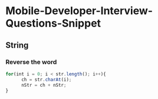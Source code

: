 # Mobile-Developer-Interview-Questions-Snippet

## String

### Reverse the word

```typescript
for(int i = 0; i < str.length(); i++){
      ch = str.charAt(i);
      nStr = ch + nStr;
}
```

